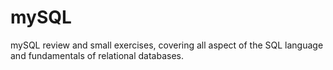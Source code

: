 # mySQL
mySQL review and small exercises, covering all aspect of the SQL language and fundamentals of relational databases.


